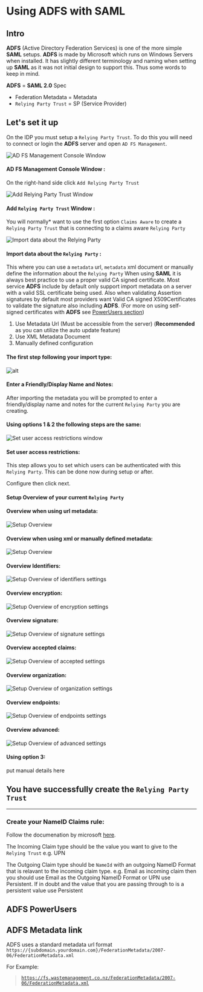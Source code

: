 # Using ADFS with SAML

## Intro
**ADFS** (Active Directory Federation Services) is one of the more simple **SAML** setups.
**ADFS** is made by Microsoft which runs on Windows Servers when installed.
It has slightly different terminology and naming when setting up **SAML** as it was not initial design to support this.
Thus some words to keep in mind.

**ADFS** = **SAML 2.0** Spec
- Federation Metadata = Metadata
- `Relying Party Trust` = SP (Service Provider)


## Let's set it up

On the IDP you must setup a `Relying Party Trust`.
To do this you will need to connect or login the **ADFS** server and open `AD FS Management`.

![AD FS Management Console Window](./images/ADFS_management_console.jpg)
#### AD FS Management Console Window :

On the right-hand side click `Add Relying Party Trust`

![Add Relying Party Trust Window](./images/ADFS_create_rpt_1.jpg)
#### Add `Relying Party Trust` Window :
You will normally* want to use the first option `Claims Aware` to create a `Relying Party Trust` that is connecting to a claims aware `Relying Party`


![Import data about the `Relying Party`](./images/ADFS_create_rpt_claims_aware_2.jpg)
#### Import data about the `Relying Party` :

This where you can use a `metadata` url, `metadata` xml document or manually define the information about the `Relying Party`
When using **SAML** it is always best practice to use a proper valid CA signed certificate.
Most service **ADFS** include by default only support import metadata on a server with a valid SSL certificate being used.
Also when validating Assertion signatures by default most providers want Valid CA signed X509Certificates to validate the signature also including **ADFS**.
(For more on using self-signed certificates with **ADFS** see [PowerUsers section](#adfs-power-users))

1. Use Metadata Url (Must be accessible from the server) (**Recommended** as you can utilize the auto update feature)
2. Use XML Metadata Document
3. Manually defined configuration

#### The first step following your import type:
![alt](./images/ADFS_create_rpt_claims_aware_3_set_display_name.jpg)
#### Enter a Friendly/Display Name and Notes:
After importing the metadata you will be prompted to enter a
friendly/display name and notes for the current `Relying Party` you are creating.


#### Using options 1 & 2 the following steps are the same:

![Set user access restrictions window](./images/ADFS_create_rpt_claims_aware_4_user_access_restriction.jpg)

#### Set user access restrictions:

This step allows you to set which users can be authenticated with this `Relying Party`.
This can be done now during setup or after.

Configure then click next.

#### Setup Overview of your current `Relying Party`
#### Overview when using url metadata:
![Setup Overview](./images/ADFS_create_rpt_claims_aware_5_url_overview.jpg)

#### Overview when using xml or manually defined metadata:
![Setup Overview](./images/ADFS_create_rpt_claims_aware_5_xml_overview.jpg)


#### Overview Identifiers:
![Setup Overview of identifiers settings](./images/ADFS_create_rpt_claims_aware_6_overview_identifiers.jpg)

#### Overview encryption:
![Setup Overview of encryption settings](./images/ADFS_create_rpt_claims_aware_7_overview_encryption.jpg)

#### Overview signature:
![Setup Overview of signature settings](./images/ADFS_create_rpt_claims_aware_8_overview_signature.jpg)

#### Overview accepted claims:
![Setup Overview of accepted settings](./images/ADFS_create_rpt_claims_aware_9_overview_accepted_claims.jpg)

#### Overview organization:
![Setup Overview of organization settings](./images/ADFS_create_rpt_claims_aware_10_overview_organization.jpg)

#### Overview endpoints:
![Setup Overview of endpoints settings](./images/ADFS_create_rpt_claims_aware_11_overview_endpoints.jpg)

#### Overview advanced:
![Setup Overview of advanced settings](./images/ADFS_create_rpt_claims_aware_12_overview_advanced_sig_alg.jpg)


#### Using option 3:

put manual details here

## You have successfully create the `Relying Party Trust`
---

### Create your **NameID** Claims rule:

Follow the documenation by microsoft [here](https://docs.microsoft.com/en-us/windows-server/identity/ad-fs/operations/create-a-rule-to-transform-an-incoming-claim).

The Incoming Claim type should be the value you want to give to the `Relying Trust` e.g. UPN

The Outgoing Claim type should be `NameId` with an outgoing NameID Format that is relavant to the incoming claim type.
e.g. Email as incoming claim then you should use Email as the Outgoing NameID Format
or UPN use Persistent. If in doubt and the value that you are passing through to is a persistent value use Persistent




## <a name="adfs-power-users"></a> **ADFS** PowerUsers

## ADFS Metadata link
ADFS uses a standard metadata url format `https://{subdomain.yourdomain.com}/FederationMetadata/2007-06/FederationMetadata.xml`

For Example:
>[```https://fs.wastemanagement.co.nz/FederationMetadata/2007-06/FederationMetadata.xml```](https://fs.wastemanagement.co.nz/FederationMetadata/2007-06/FederationMetadata.xml)


